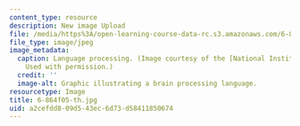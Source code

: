 ```yaml
---
content_type: resource
description: New image Upload
file: /media/https%3A/open-learning-course-data-rc.s3.amazonaws.com/6-864-advanced-natural-language-processing-fall-2005/a2cefdd809d543ec6d73d58411850674_6-864f05-th.jpg
file_type: image/jpeg
image_metadata:
  caption: Language processing. (Image courtesy of the [National Institutes of Health](http://www.nih.gov/).
    Used with permission.)
  credit: ''
  image-alt: Graphic illustrating a brain processing language.
resourcetype: Image
title: 6-864f05-th.jpg
uid: a2cefdd8-09d5-43ec-6d73-d58411850674
---
```

